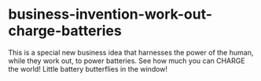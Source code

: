 # business-invention-work-out-charge-batteries
This is a special new business idea that harnesses the power of the human, while they work out, to power batteries. See how much you can CHARGE the world! Little battery butterflies in the window!
